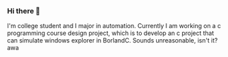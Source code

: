 ### Hi there 👋
I'm college student and I major in automation.
Currently I am working on a c programming course design project, which is to develop an c project that can simulate windows explorer in BorlandC.
Sounds unreasonable, isn't it?awa

<!--
**kriss-spy/kriss-spy** is a ✨ _special_ ✨ repository because its `README.md` (this file) appears on your GitHub profile.

Here are some ideas to get you started:

- 🔭 I’m currently working on ...
- 🌱 I’m currently learning ...
- 👯 I’m looking to collaborate on ...
- 🤔 I’m looking for help with ...
- 💬 Ask me about ...
- 📫 How to reach me: ...
- 😄 Pronouns: ...
- ⚡ Fun fact: ...
-->
